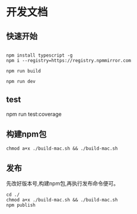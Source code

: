 # 开发文档

## 快速开始

```shell

npm install typescript -g
npm i --registry=https://registry.npmmirror.com

npm run build

npm run dev

```

## test

npm run test:coverage

## 构建npm包

```shell mac
chmod a+x ./build-mac.sh && ./build-mac.sh
```

## 发布

先改好版本号,构建npm包,再执行发布命令便可。

```shell
cd ./
chmod a+x ./build-mac.sh && ./build-mac.sh
npm publish

```
